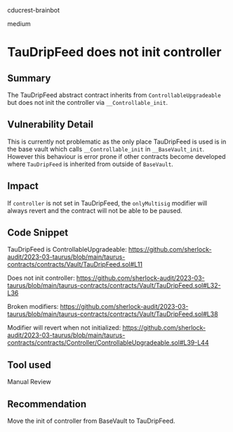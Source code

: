 cducrest-brainbot

medium

# TauDripFeed does not init controller

## Summary

The TauDripFeed abstract contract inherits from `ControllableUpgradeable` but does not init the controller via `__Controllable_init`.

## Vulnerability Detail

This is currently not problematic as the only place TauDripFeed is used is in the base vault which calls `__Controllable_init` in `__BaseVault_init`. However this behaviour is error prone if other contracts become developed where `TauDripFeed` is inherited from outside of `BaseVault`.

## Impact

If `controller` is not set in TauDripFeed, the `onlyMultisig` modifier will always revert and the contract will not be able to be paused.

## Code Snippet

TauDripFeed is ControllableUpgradeable:
https://github.com/sherlock-audit/2023-03-taurus/blob/main/taurus-contracts/contracts/Vault/TauDripFeed.sol#L11

Does not init controller:
https://github.com/sherlock-audit/2023-03-taurus/blob/main/taurus-contracts/contracts/Vault/TauDripFeed.sol#L32-L36

Broken modifiers:
https://github.com/sherlock-audit/2023-03-taurus/blob/main/taurus-contracts/contracts/Vault/TauDripFeed.sol#L38

Modifier will revert when not initialized:
https://github.com/sherlock-audit/2023-03-taurus/blob/main/taurus-contracts/contracts/Controller/ControllableUpgradeable.sol#L39-L44

## Tool used

Manual Review

## Recommendation

Move the init of controller from BaseVault to TauDripFeed.